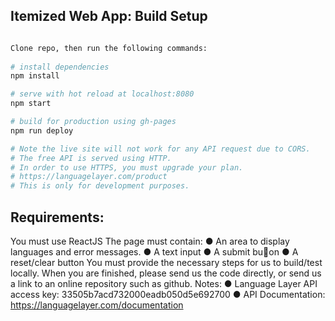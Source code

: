 ## Itemized Web App: Build Setup

``` bash

Clone repo, then run the following commands:
  
# install dependencies
npm install

# serve with hot reload at localhost:8080
npm start

# build for production using gh-pages
npm run deploy

# Note the live site will not work for any API request due to CORS.
# The free API is served using HTTP.
# In order to use HTTPS, you must upgrade your plan. 
# https://languagelayer.com/product
# This is only for development purposes.

```

## Requirements:
You must use ReactJS
The page must contain:
● An area to display languages and error messages.
● A text input
● A submit bu􀂂on
● A reset/clear button
You must provide the necessary steps for us to build/test locally.
When you are finished, please send us the code directly, or send us a link to an online repository
such as github.
Notes:
● Language Layer API access key: 33505b7acd732000eadb050d5e692700
● API Documentation: https://languagelayer.com/documentation

